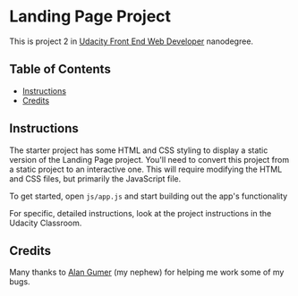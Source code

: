 # Landing Page Project

This is project 2 in [Udacity Front End Web Developer](https://www.udacity.com/course/front-end-web-developer-nanodegree--nd0011) nanodegree.

## Table of Contents

* [Instructions](#instructions)
* [Credits](#credits)

## Instructions

The starter project has some HTML and CSS styling to display a static version of the Landing Page project. You'll need to convert this project from a static project to an interactive one. This will require modifying the HTML and CSS files, but primarily the JavaScript file.

To get started, open `js/app.js` and start building out the app's functionality

For specific, detailed instructions, look at the project instructions in the Udacity Classroom.

## Credits

Many thanks to [Alan Gumer](https://github.com/alangumer) (my nephew) for helping me work some of my bugs.
